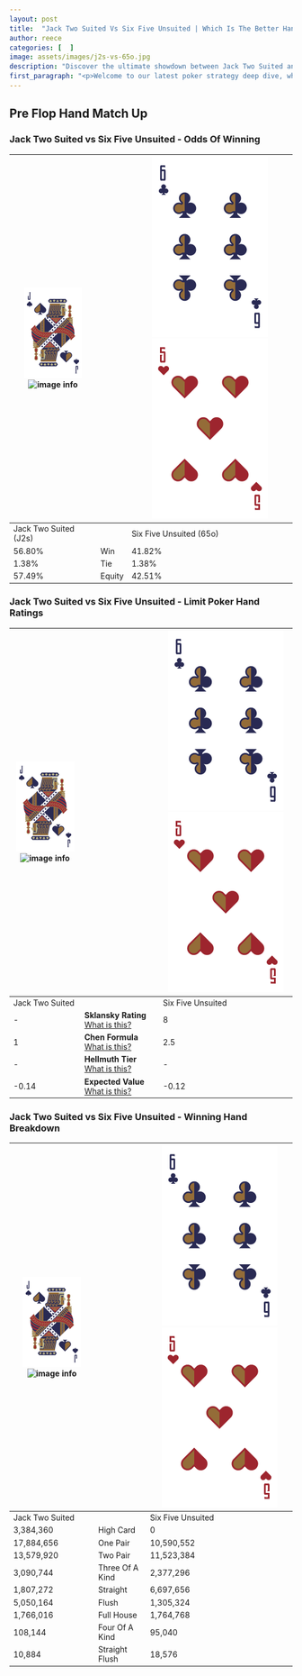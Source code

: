 ```yaml
---
layout: post
title:  "Jack Two Suited Vs Six Five Unsuited | Which Is The Better Hand In Poker? A Complete Guide"
author: reece
categories: [  ]
image: assets/images/j2s-vs-65o.jpg
description: "Discover the ultimate showdown between Jack Two Suited and Six Five Unsuited in poker! Uncover the odds, strategies, and scenarios where one hand triumphs over the other. Get ready to up your poker game with this thrilling analysis."
first_paragraph: "<p>Welcome to our latest poker strategy deep dive, where we're pitting two distinct hands against each other in a high-stakes showdown: Jack Two Suited vs Six Five Unsuited.</p><p>In the dynamic world of poker, every decision counts, and knowing which hand holds the upper hand is key to your success at the table.</p><p>In this article, we'll dissect these two hands, explore the scenarios where one dominates the other, and equip you with the knowledge to make strategic choices that can tip the odds in your favor.</p><p>Get ready to unravel the intriguing dynamics of these poker hands and elevate your game to new heights.</p>"
---
```




[comment]: # (sp0)

## Pre Flop Hand Match Up

<div class="table hand-ratings" markdown="1"> 



### Jack Two Suited vs Six Five Unsuited - Odds Of Winning


    
| ![image info](assets/images/hand1/J.png) ![image info](assets/images/hand1/2s.png) |  | ![image info](assets/images/hand2/6.png) ![image info](assets/images/hand2/5o.png) |
| -------- | -------- | -------- |
| Jack Two Suited (J2s) |  | Six Five Unsuited (65o) |
| 56.80% | Win | 41.82% |
| 1.38% | Tie | 1.38% |
| 57.49% | Equity | 42.51% |




[comment]: # (sp1)



### Jack Two Suited vs Six Five Unsuited - Limit Poker Hand Ratings


    
| ![image info](assets/images/hand1/J.png) ![image info](assets/images/hand1/2s.png) |  | ![image info](assets/images/hand2/6.png) ![image info](assets/images/hand2/5o.png) |
| -------- | -------- | -------- |
| Jack Two Suited |  | Six Five Unsuited |
| - | **Sklansky Rating** [What is this?](/sklansky-rating-explained) | 8 |
| 1 | **Chen Formula** [What is this?](/chen-formula-explained) | 2.5 |
| - | **Hellmuth Tier** [What is this?](/Hellmuth-tier-explained) | - |
| -0.14 | **Expected Value** [What is this?](/expected-value-explained) | -0.12 |




[comment]: # (sp2)



### Jack Two Suited vs Six Five Unsuited - Winning Hand Breakdown


    
| ![image info](assets/images/hand1/J.png) ![image info](assets/images/hand1/2s.png) |  | ![image info](assets/images/hand2/6.png) ![image info](assets/images/hand2/5o.png) |
| -------- | -------- | -------- |
| Jack Two Suited |  | Six Five Unsuited |
| 3,384,360 | High Card | 0 |
| 17,884,656 | One Pair | 10,590,552 |
| 13,579,920 | Two Pair | 11,523,384 |
| 3,090,744 | Three Of A Kind | 2,377,296 |
| 1,807,272 | Straight | 6,697,656 |
| 5,050,164 | Flush | 1,305,324 |
| 1,766,016 | Full House | 1,764,768 |
| 108,144 | Four Of A Kind | 95,040 |
| 10,884 | Straight Flush | 18,576 |




[comment]: # (sp3)



</div>

[comment]: # (sp4)



[comment]: # (sp5)

